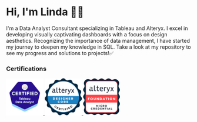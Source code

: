 # Hi, I'm Linda 🙋‍♀️
I'm a Data Analyst Consultant specializing in Tableau and Alteryx. I excel in developing visually captivating dashboards with a focus on design aesthetics. Recognizing the importance of data management, I have started my journey to deepen my knowledge in SQL. Take a look at my repository to see my progress and solutions to projects!✅

### Certifications

<a href="https://www.credly.com/badges/15177ee5-51dd-417b-b6dd-7397133196d8/public_url">
  <img src="https://github.com/duonglindaa/duonglindaa/blob/main/tableau-certified-data-analyst.1.png?raw=true" width="20%">
</a>

<a href="https://www.credly.com/badges/0a72ebad-22cb-4989-8088-0e68de94cc66/public_url">
  <img src="https://github.com/duonglindaa/duonglindaa/blob/main/alteryx-designer-core-certification.png?raw=true" width="20%">
</a>

<a href="https://www.credly.com/badges/103e4687-0505-4e0a-9e9e-09d7894a80e2/public_url">
  <img src="https://github.com/duonglindaa/duonglindaa/blob/main/alteryx-foundational-micro-credential.png?raw=true" width="20%">
</a>
